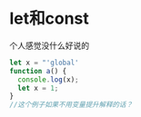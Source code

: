 # let和const

个人感觉没什么好说的
```javascript
let x = "'global'
function a() {
  console.log(x);
  let x = 1;
}
//这个例子如果不用变量提升解释的话？
```